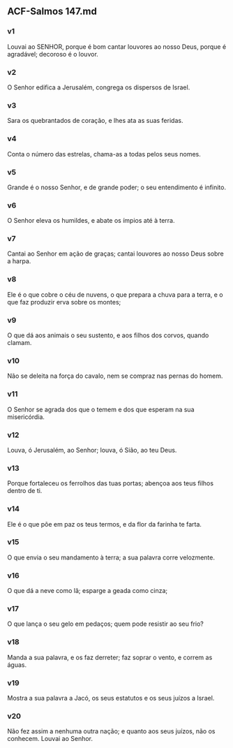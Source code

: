 ## ACF-Salmos 147.md
### v1
 Louvai ao SENHOR, porque é bom cantar louvores ao nosso Deus, porque é agradável; decoroso é o louvor.
### v2
 O Senhor edifica a Jerusalém, congrega os dispersos de Israel.
### v3
 Sara os quebrantados de coração, e lhes ata as suas feridas.
### v4
 Conta o número das estrelas, chama-as a todas pelos seus nomes.
### v5
 Grande é o nosso Senhor, e de grande poder; o seu entendimento é infinito.
### v6
 O Senhor eleva os humildes, e abate os ímpios até à terra.
### v7
 Cantai ao Senhor em ação de graças; cantai louvores ao nosso Deus sobre a harpa.
### v8
 Ele é o que cobre o céu de nuvens, o que prepara a chuva para a terra, e o que faz produzir erva sobre os montes;
### v9
 O que dá aos animais o seu sustento, e aos filhos dos corvos, quando clamam.
### v10
 Não se deleita na força do cavalo, nem se compraz nas pernas do homem.
### v11
 O Senhor se agrada dos que o temem e dos que esperam na sua misericórdia.
### v12
 Louva, ó Jerusalém, ao Senhor; louva, ó Sião, ao teu Deus.
### v13
 Porque fortaleceu os ferrolhos das tuas portas; abençoa aos teus filhos dentro de ti.
### v14
 Ele é o que põe em paz os teus termos, e da flor da farinha te farta.
### v15
 O que envia o seu mandamento à terra; a sua palavra corre velozmente.
### v16
 O que dá a neve como lã; esparge a geada como cinza;
### v17
 O que lança o seu gelo em pedaços; quem pode resistir ao seu frio?
### v18
 Manda a sua palavra, e os faz derreter; faz soprar o vento, e correm as águas.
### v19
 Mostra a sua palavra a Jacó, os seus estatutos e os seus juízos a Israel.
### v20
 Não fez assim a nenhuma outra nação; e quanto aos seus juízos, não os conhecem. Louvai ao Senhor.
